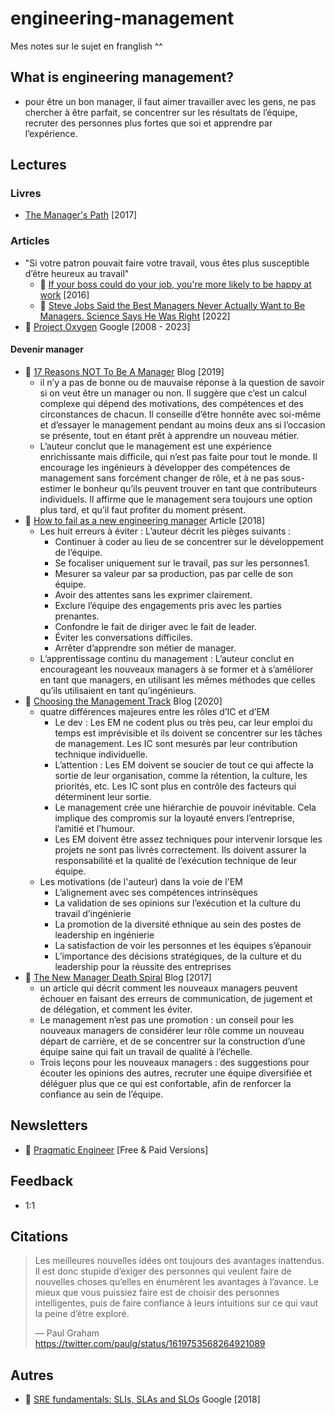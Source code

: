 # engineering-management
Mes notes sur le sujet en franglish ^^

## What is engineering management?

- pour être un bon manager, il faut aimer travailler avec les gens, ne pas chercher à être parfait, se concentrer sur les résultats de l’équipe, recruter des personnes plus fortes que soi et apprendre par l’expérience.


## Lectures

### Livres
- [The Manager's Path](https://www.amazon.fr/-/en/Camille-Fournier/dp/1491973897) [2017]
 
### Articles

- "Si votre patron pouvait faire votre travail, vous êtes plus susceptible d’être heureux au travail"
  - 📙 [If your boss could do your job, you're more likely to be happy at work](https://hbr.org/2016/12/if-your-boss-could-do-your-job-youre-more-likely-to-be-happy-at-work) [2016]
  - 📙 [Steve Jobs Said the Best Managers Never Actually Want to Be Managers. Science Says He Was Right](https://www.inc.com/jeff-haden/37-years-ago-steve-jobs-said-best-managers-never-want-to-be-a-manager-science-says-he-was-right.html) [2022]
- 📙 [Project Oxygen](https://rework.withgoogle.com/blog/the-evolution-of-project-oxygen/) Google [2008 - 2023]

#### Devenir manager  
- 📙 [17 Reasons NOT To Be A Manager](https://charity.wtf/2019/09/08/reasons-not-to-be-a-manager/comment-page-1/) Blog [2019]
  - il n’y a pas de bonne ou de mauvaise réponse à la question de savoir si on veut être un manager ou non. Il suggère que c’est un calcul complexe qui dépend des motivations, des compétences et des circonstances de chacun. Il conseille d’être honnête avec soi-même et d’essayer le management pendant au moins deux ans si l’occasion se présente, tout en étant prêt à apprendre un nouveau métier.
  - L’auteur conclut que le management est une expérience enrichissante mais difficile, qui n’est pas faite pour tout le monde. Il encourage les ingénieurs à développer des compétences de management sans forcément changer de rôle, et à ne pas sous-estimer le bonheur qu’ils peuvent trouver en tant que contributeurs individuels. Il affirme que le management sera toujours une option plus tard, et qu’il faut profiter du moment présent.
- 📙 [How to fail as a new engineering manager](https://medium.com/@hashbrown/how-to-fail-as-a-new-engineering-manager-30b5fb617a) Article [2018]
  - Les huit erreurs à éviter : L’auteur décrit les pièges suivants :
    - Continuer à coder au lieu de se concentrer sur le développement de l’équipe.
    - Se focaliser uniquement sur le travail, pas sur les personnes1.
    - Mesurer sa valeur par sa production, pas par celle de son équipe.
    - Avoir des attentes sans les exprimer clairement.
    - Exclure l’équipe des engagements pris avec les parties prenantes.
    - Confondre le fait de diriger avec le fait de leader.
    - Éviter les conversations difficiles.
    - Arrêter d’apprendre son métier de manager.
  - L’apprentissage continu du management : L’auteur conclut en encourageant les nouveaux managers à se former et à s’améliorer en tant que managers, en utilisant les mêmes méthodes que celles qu’ils utilisaient en tant qu’ingénieurs.
- 📙 [Choosing the Management Track](https://blog.danielna.com/choosing-the-management-track/) Blog [2020]
  - quatre différences majeures entre les rôles d’IC et d’EM
    - Le dev : Les EM ne codent plus ou très peu, car leur emploi du temps est imprévisible et ils doivent se concentrer sur les tâches de management. Les IC sont mesurés par leur contribution technique individuelle.
    - L’attention : Les EM doivent se soucier de tout ce qui affecte la sortie de leur organisation, comme la rétention, la culture, les priorités, etc. Les IC sont plus en contrôle des facteurs qui déterminent leur sortie.
    - Le management crée une hiérarchie de pouvoir inévitable. Cela implique des compromis sur la loyauté envers l’entreprise, l’amitié et l’humour.
    - Les EM doivent être assez techniques pour intervenir lorsque les projets ne sont pas livrés correctement. Ils doivent assurer la responsabilité et la qualité de l’exécution technique de leur équipe.
  - Les motivations (de l'auteur) dans la voie de l'EM
    - L’alignement avec ses compétences intrinsèques
    - La validation de ses opinions sur l’exécution et la culture du travail d’ingénierie
    - La promotion de la diversité ethnique au sein des postes de leadership en ingénierie
    - La satisfaction de voir les personnes et les équipes s’épanouir
    - L’importance des décisions stratégiques, de la culture et du leadership pour la réussite des entreprises
- 📙 [The New Manager Death Spiral](https://randsinrepose.com/archives/the-new-manager-death-spiral/) Blog [2017]
  - un article qui décrit comment les nouveaux managers peuvent échouer en faisant des erreurs de communication, de jugement et de délégation, et comment les éviter.
  - Le management n’est pas une promotion : un conseil pour les nouveaux managers de considérer leur rôle comme un nouveau départ de carrière, et de se concentrer sur la construction d’une équipe saine qui fait un travail de qualité à l’échelle.
  - Trois leçons pour les nouveaux managers : des suggestions pour écouter les opinions des autres, recruter une équipe diversifiée et déléguer plus que ce qui est confortable, afin de renforcer la confiance au sein de l’équipe.
  
## Newsletters
- 📙 [Pragmatic Engineer](https://newsletter.pragmaticengineer.com) [Free & Paid Versions]

## Feedback

- 1:1 

## Citations

> Les meilleures nouvelles idées ont toujours des avantages inattendus. Il est donc stupide d’exiger des personnes qui veulent faire de nouvelles choses qu’elles en énumèrent les avantages à l’avance. Le mieux que vous puissiez faire est de choisir des personnes intelligentes, puis de faire confiance à leurs intuitions sur ce qui vaut la peine d’être exploré.
>
> — Paul Graham https://twitter.com/paulg/status/1619753568264921089

## Autres
- 📙 [SRE fundamentals: SLIs, SLAs and SLOs](https://cloud.google.com/blog/products/devops-sre/sre-fundamentals-slis-slas-and-slos) Google [2018]
